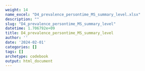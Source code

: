 ```yaml
---
weight: 14
name_excel: "D4_prevalence_persontime_MS_summary_level.xlsx"
description: ""
slug: "D4_prevalence_persontime_MS_summary_level"
datetime: 1.706792e+09
title: D4_prevalence_persontime_MS_summary_level
author: ''
date: '2024-02-01'
categories: []
tags: []
archetype: codebook
output: html_document
---
```


<div class="tabcontent"></div>
